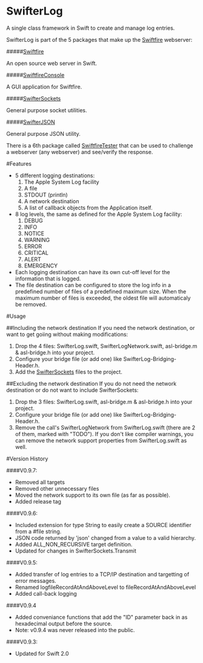 # SwifterLog
A single class framework in Swift to create and manage log entries.

SwifterLog is part of the 5 packages that make up the [Swiftfire](http://swiftfire.nl) webserver:

#####[Swiftfire](https://github.com/Swiftrien/Swiftfire)

An open source web server in Swift.

#####[SwiftfireConsole](https://github.com/Swiftrien/SwiftfireConsole)

A GUI application for Swiftfire.

#####[SwifterSockets](https://github.com/Swiftrien/SwifterSockets)

General purpose socket utilities.

#####[SwifterJSON](https://github.com/Swiftrien/SwifterJSON)

General purpose JSON utility.

There is a 6th package called [SwiftfireTester](https://github.com/Swiftrien/SwiftfireTester) that can be used to challenge a webserver (any webserver) and see/verify the response.

#Features

- 5 different logging destinations:
	1. The Apple System Log facility
	2. A file
	3. STDOUT (println)
	4. A network destination
	5. A list of callback objects from the Application itself.
- 8 log levels, the same as defined for the Apple System Log facility:
	1. DEBUG
	2. INFO
	3. NOTICE
	4. WARNING
	5. ERROR
	6. CRITICAL
	7. ALERT
	8. EMERGENCY
- Each logging destination can have its own cut-off level for the information that is logged.
- The file destination can be configured to store the log info in a predefined number of files of a predefined maximum size. When the maximum number of files is exceeded, the oldest file will automaticaly be removed.

#Usage

##Including the network destination
If you need the network destination, or want to get goiing without making modifications:

1. Drop the 4 files: SwifterLog.swift, SwifterLogNetwork.swift, asl-bridge.m & asl-bridge.h into your project.
2. Configure your bridge file (or add one) like SwifterLog-Bridging-Header.h.
3. Add the [SwifterSockets](https://github.com/Swiftrien/SwifterSockets) files to the project.

##Excluding the network destination
If you do not need the network destination or do not want to include SwifterSockets:

1. Drop the 3 files: SwifterLog.swift, asl-bridge.m & asl-bridge.h into your project.
2. Configure your bridge file (or add one) like SwifterLog-Bridging-Header.h.
3. Remove the call's SwifterLogNetwork from SwifterLog.swift (there are 2 of them, marked with "TODO"). If you don't like compiler warnings, you can remove the network support properties from SwifterLog.swift as well.

#Version History

####V0.9.7:

- Removed all targets
- Removed other unnecessary files
- Moved the network support to its own file (as far as possible).
- Added release tag

####V0.9.6:

- Included extension for type String to easily create a SOURCE identifier from a #file string.
- JSON code returned by 'json' changed from a value to a valid hierarchy.
- Added ALL_NON_RECURSIVE target definition.
- Updated for changes in SwifterSockets.Transmit

####V0.9.5:

- Added transfer of log entries to a TCP/IP destination and targetting of error messages.
- Renamed logfileRecordAtAndAboveLevel to fileRecordAtAndAboveLevel
- Added call-back logging

####V0.9.4

- Added conveniance functions that add the "ID" parameter back in as hexadecimal output before the source.
- Note: v0.9.4 was never released into the public.

####V0.9.3:
- Updated for Swift 2.0